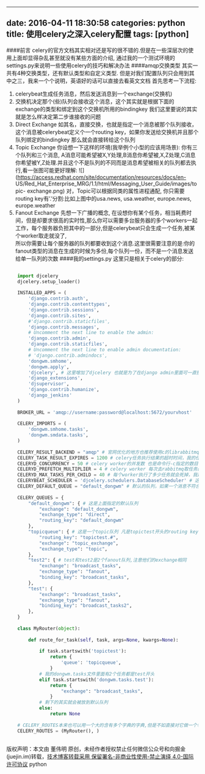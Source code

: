 
---
date: 2016-04-11 18:30:58
categories: python
title: 使用celery之深入celery配置
tags: [python]
---
####前言
celery的官方文档其实相对还是写的很不错的.但是在一些深层次的使用上面却显得杂乱甚至就没有某些方面的介绍,
通过我的一个测试环境的settings.py来说明一些使用celery的技巧和解决办法
####amqp交换类型
其实一共有4种交换类型，还有默认类型和自定义类型. 但是对我们配置队列只会用到其中之三，我来一个个说明，英语好的话可以直接去看英文文档
首先思考一下流程:
  1. celerybeat生成任务消息，然后发送消息到一个exchange(交换机)
  2. 交换机决定那个(些)队列会接收这个消息，这个其实就是根据下面的exchange的类型和绑定到这个交换机所用的bindingkey
我们这里要说的其实就是怎么样决定第二步谁接收的问题
  1. Direct Exchange
如其名，直接交换，也就是指定一个消息被那个队列接收， 这个消息被celerybeat定义个一个routing
key，如果你发送给交换机并且那个队列绑定的bindingkey 那么就会直接转给这个队列
  2. Topic Exchange
你设想一下这样的环境(我举例个小型的应该用场景): 你有三个队列和三个消息,
A消息可能希望被X,Y处理,B消息你希望被,X,Z处理,C消息你希望被Y,Z处理.并且这个不是队列的不同而是消息希望被相关的队列都去执行,看一张图可能更好理解:
![](https://access.redhat.com/site/documentation/resources/docs/en-
US/Red_Hat_Enterprise_MRG/1.1/html/Messaging_User_Guide/images/topic-
exchange.png)
对，Topic可以根据同类的属性进程通配, 你只需要routing key有’.’分割:比如上图中的usa.news, usa.weather,
europe.news, europe.weather
  3. Fanout Exchange
先想一下广播的概念,
在设想你有某个任务，相当耗费时间，但是却要求很高的实时性,那么你可以需要多台服务器的多个workers一起工作，每个服务器负担其中的一部分,但是celerybeat只会生成一个任务,被某个worker取走就没了,  
所以你需要让每个服务器的队列都要收到这个消息.这里很需要注意的是:你的fanout类型的消息在生成的时候为多份,每个队列一份，而不是一个消息发送给单一队列的次数
####我的settings.py
这里只是相关于celery的部分:
    
    


    
``` python    
    
    import djcelery  
    djcelery.setup_loader()  
      
    INSTALLED_APPS = (  
        'django.contrib.auth',  
        'django.contrib.contenttypes',  
        'django.contrib.sessions',  
        'django.contrib.sites',  
        #'django.contrib.staticfiles',  
        'django.contrib.messages',  
        # Uncomment the next line to enable the admin:  
        'django.contrib.admin',  
        'django.contrib.staticfiles',  
        # Uncomment the next line to enable admin documentation:  
        # 'django.contrib.admindocs',  
        'dongwm.smhome',  
        'dongwm.apply',  
        'djcelery', # 这里增加了djcelery 也就是为了在django admin里面可一直接配置和查看celery  
        'django_extensions',  
        'djsupervisor',  
        'django.contrib.humanize',  
        'django_jenkins'  
    )  
      
    BROKER_URL = 'amqp://username:password@localhost:5672/yourvhost'  
      
    CELERY_IMPORTS = (  
        'dongwm.smhome.tasks',  
        'dongwm.smdata.tasks',  
    )  
      
    CELERY_RESULT_BACKEND = "amqp" # 官网优化的地方也推荐使用c的librabbitmq  
    CELERY_TASK_RESULT_EXPIRES = 1200 # celery任务执行结果的超时时间，我的任务都不需要返回结果,只需要正确执行就行  
    CELERYD_CONCURRENCY = 50 # celery worker的并发数 也是命令行-c指定的数目,事实上实践发现并不是worker也多越好,保证任务不堆积,加上一定新增任务的预留就可以  
    CELERYD_PREFETCH_MULTIPLIER = 4 # celery worker 每次去rabbitmq取任务的数量，我这里预取了4个慢慢执行,因为任务有长有短没有预取太多  
    CELERYD_MAX_TASKS_PER_CHILD = 40 # 每个worker执行了多少任务就会死掉，我建议数量可以大一些，比如200  
    CELERYBEAT_SCHEDULER = 'djcelery.schedulers.DatabaseScheduler' # 这是使用了django-celery默认的数据库调度模型,任务执行周期都被存在你指定的orm数据库中  
    CELERY_DEFAULT_QUEUE = "default_dongwm" # 默认的队列，如果一个消息不符合其他的队列就会放在默认队列里面  
      
    CELERY_QUEUES = {  
        "default_dongwm": { # 这是上面指定的默认队列  
            "exchange": "default_dongwm",  
            "exchange_type": "direct",  
            "routing_key": "default_dongwm"  
        },  
        "topicqueue": { # 这是一个topic队列 凡是topictest开头的routing key都会被放到这个队列  
            "routing_key": "topictest.#",  
            "exchange": "topic_exchange",  
            "exchange_type": "topic",  
        },  
        "test2": { # test和test2是2个fanout队列,注意他们的exchange相同  
            "exchange": "broadcast_tasks",  
            "exchange_type": "fanout",  
            "binding_key": "broadcast_tasks",  
        },  
        "test": {  
            "exchange": "broadcast_tasks",  
            "exchange_type": "fanout",  
            "binding_key": "broadcast_tasks2",  
        },  
    }  
      
    class MyRouter(object):  
      
        def route_for_task(self, task, args=None, kwargs=None):  
      
            if task.startswith('topictest'):  
                return {  
                    'queue': 'topicqueue',  
                }  
            # 我的dongwm.tasks文件里面有2个任务都是test开头  
            elif task.startswith('dongwm.tasks.test'):  
                return {  
                    "exchange": "broadcast_tasks",  
                }  
            # 剩下的其实就会被放到默认队列  
            else:  
                return None  
      
    # CELERY_ROUTES本来也可以用一个大的含有多个字典的字典,但是不如直接对它做一个名称统配  
    CELERY_ROUTES = (MyRouter(), )  
      
```

版权声明：本文由 董伟明 原创，未经作者授权禁止任何微信公众号和向掘金(juejin.im)转载，[技术博客转载采用 保留署名-非商业性使用-禁止演绎 4.0-国际许可协议](https://creativecommons.org/licenses/by-nc-nd/4.0/deed.zh)
python
